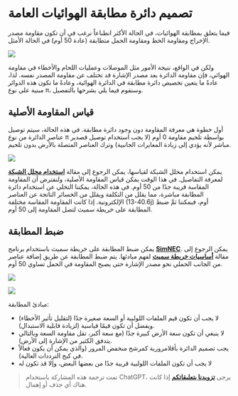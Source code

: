 # تصميم دائرة مطابقة الهوائيات العامة

فيما يتعلق بمطابقة الهوائيات، في الحالة الأكثر انطباعاً نرغب في أن تكون مقاومة مصدر الإخراج ومقاومة الخط ومقاومة الحمل متطابقة (عادة 50 أوم) في الحالة الأمثل.

![](https://img.wiki-power.com/d/wiki-media/img/20220531150107.png)

ولكن في الواقع، نتيجة الأمور مثل الموصلات وعمليات اللحام والأخطاء في مقاومة الهوائي، فإن مقاومة الدائرة بعد مصدر الإشارة قد تختلف عن مقاومة المصدر نفسه. لذا، عادةً ما يتعين تخصيص دائرة مطابقة في الدائرة الهوائية، وعادةً ما تكون هذه الدوائر مبنية على نوع π، وسنقوم فيما يلي بشرحها بالتفصيل.

## قياس المقاومة الأصلية

أول خطوة هي معرفة المقاومة دون وجود دائرة مطابقة. في هذه الحالة، سيتم توصيل عناصر الدائرة من نوع π بواسطة تلحيم مقاومة 0 أوم (لا يجب استخدام توصيل قصدير مباشر لأنه يؤدي إلى زيادة المعايرات الجانبية) وترك العناصر المتصلة بالأرض بدون تلحيم.

![](https://img.wiki-power.com/d/wiki-media/img/20220531150242.png)

يمكن استخدام محلل الشبكة لقياسها، يمكن الرجوع إلى مقالة [**استخدام محلل الشبكة**](https://wiki-power.com/%E7%BD%91%E7%BB%9C%E5%88%86%E6%9E%90%E4%BB%AA%E7%9A%84%E4%BD%BF%E7%94%A8) لمعرفة التفاصيل. في هذا الوقت يمكن قياس المقاومة الأصلية، ولنفترض أن المقاومة المقاسة قريبة جدًا من 50 أوم. في هذه الحالة، يمكننا التخلي عن استخدام دائرة المطابقة مباشرة، مما يقلل من التكلفة ويقلل من الخسائر الناتجة عن العناصر الإلكترونية. إذا كانت المقاومة المقاسة مختلفة (40.6-13j) أوم، فيمكننا ثمَّ ضبط المطابقة على خريطة سميث لتصل المقاومة إلى 50 أوم.

## ضبط المطابقة

يمكن ضبط المطابقة على خريطة سميث باستخدام برنامج [**SimNEC**](http://www.ae6ty.com/smith_charts.html). يمكن الرجوع إلى مقالة [**أساسيات خريطة سميث**](https://wiki-power.com/%E5%8F%B2%E5%AF%86%E6%96%AF%E5%9C%86%E5%9B%BE%E5%9F%BA%E7%A1%80) لفهم مبادئها. يتم ضبط المطابقة عن طريق إضافة عناصر من الجانب الحملي نحو مصدر الإشارة حتى يصبح المقاومة في الحمل تساوي 50 أوم.

![](https://img.wiki-power.com/d/wiki-media/img/20220531150624.png)

![](https://img.wiki-power.com/d/wiki-media/img/20220531151108.png)

مبادئ المطابقة:

- لا يجب أن تكون قيم الملفات اللولبية أو السعة صغيرة جدًا (لتقليل تأثير الأخطاء) ويفضل أن تكون قيمًا قياسية (لزيادة قابلية الاستبدال).
- لا ينبغي أن تكون سعة الأرض كبيرة جدًا (مع سعة أكبر، تقل مقاومة السعة وبالتالي يتدفق الكثير من الإشارة إلى الأرض).
- يجب تصميم الدائرة بأقلامرورية كمرشح منخفض المرور (والذي يمكن أن يكون فعالاً في كبح الترددات العالية).
- لا يجب أن تكون الملفات اللولبية قريبة جدًا من بعضها البعض، وإلا قد تكون له

> تمت ترجمة هذه المشاركة باستخدام ChatGPT، يرجى [**تزويدنا بتعليقاتكم**](https://github.com/linyuxuanlin/Wiki_MkDocs/issues/new) إذا كانت هناك أي حذف أو إهمال.